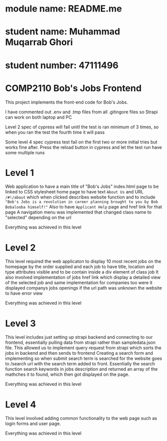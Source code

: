 # module name: README.me 
# student name: Muhammad Muqarrab Ghori
# student number: 47111496

# COMP2110 Bob's Jobs Frontend

This project implements the front-end code for Bob's Jobs.


I have commented out .env and .tmp files from all .gitingore files so Strapi can work on both laptop and PC

Level 2 spec of cypress will fail unitl the test is ran minimum of 3 times, so when you ran the test the fourth time it will pass

Some level 4 spec cypress test fail on the first two or more initial tries but works fine after. Press the reload button in cypress and let the test run have some multiple runs

# Level 1 
Web application to have a main title of "Bob's Jobs"
index.html page to be linked to CSS stylesheet
home page to have text `About Us` and URL `/#!/about` which when clicked describes website function and to include `"Bob's Jobs is a revolution in career planning brought to you
by Bob Bobalooba himself!"`
Also to have `Applicant Help` page and href link for that page
A navigation menu was implemented that changed class name to "selected" depending on the url

Everything was achieved in this level

# Level 2
This level required the web applicaton to display 10 most recent jobs on the homepage by the order supplied and each job to have title, location and type attributes visible and to be contain inside a div element of class job
It also involved implementation of jobs href link which display a detailed view of the selected job and same implementation for companies too were it displayed companys jobs openings
if the url path was unknown the website to have error view

Everything was achieved in this level
# Level 3
This level includes just setting up strapi backend and connecting to our frontend, essentially pulling data from strapi rather than sampledata.json file.
This allowed us to implement query request from strapi which sorts the jobs in backend and then sends to frontend
Creating a search form and implementing so when submit search term is searched for the website goes to /search url with the search term added to front. Essentially the search function search keywords in jobs description and returned an array of the mathches it to found, which then got displayed on the page.

Everything was achieved in this level
# Level 4
This level involved adding common functionality to the web page such as login forms and user page.

Everything was achieved in this level

